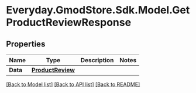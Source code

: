 # Everyday.GmodStore.Sdk.Model.GetProductReviewResponse

## Properties

Name | Type | Description | Notes
------------ | ------------- | ------------- | -------------
**Data** | [**ProductReview**](ProductReview.md) |  | 

[[Back to Model list]](../README.md#documentation-for-models) [[Back to API list]](../README.md#documentation-for-api-endpoints) [[Back to README]](../README.md)

